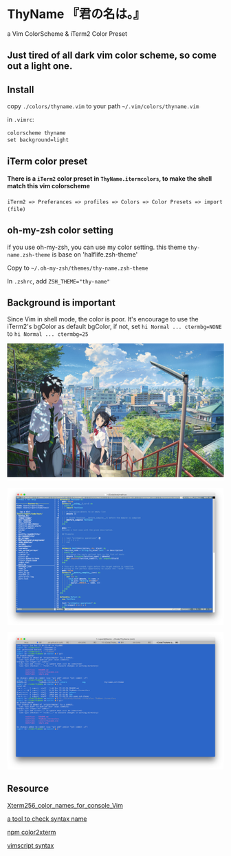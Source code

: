# ThyName 『君の名は。』
a Vim ColorScheme & iTerm2 Color Preset

## Just tired of all dark vim color scheme, so come out a light one.

## Install

copy `./colors/thyname.vim` to your path `~/.vim/colors/thyname.vim` 

in `.vimrc`: 

```vim
colorscheme thyname
set background=light
```

## iTerm color preset
#### There is a `iTerm2` color preset in `ThyName.itermcolors`, to make the shell match this vim colorscheme

`iTerm2 => Preferances => profiles => Colors => Color Presets => import (file)` 

## oh-my-zsh color setting

if you use oh-my-zsh, you can use my color setting.
this theme `thy-name.zsh-theme` is base on 'halflife.zsh-theme'

Copy to `~/.oh-my-zsh/themes/thy-name.zsh-theme`

In `.zshrc`, add `ZSH_THEME="thy-name"`

## Background is important

Since Vim in shell mode, the color is poor. It's encourage to use the iTerm2's bgColor as default bgColor, if not, set 
`hi Normal ... ctermbg=NONE` to  `hi Normal ... ctermbg=25`


![](https://github.com/rupertqin/ThyName/blob/master/img/thyname.jpg)

![](https://github.com/rupertqin/ThyName/blob/master/img/1.png)


![](https://github.com/rupertqin/ThyName/blob/master/img/2.png)


## Resource

[Xterm256_color_names_for_console_Vim](http://vim.wikia.com/wiki/Xterm256_color_names_for_console_Vim)

[a tool to check syntax name](http://bytefluent.com/vivify/)

[npm color2xterm](https://www.npmjs.com/package/color2xterm)

[vimscript syntax](http://ricostacruz.com/cheatsheets/vimscript.html)
